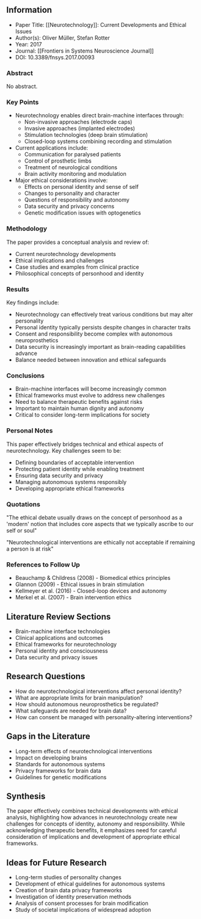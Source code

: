 ## Information

- Paper Title: [[Neurotechnology]]: Current Developments and Ethical Issues
- Author(s): Oliver Müller, Stefan Rotter
- Year: 2017
- Journal: [[Frontiers in Systems Neuroscience Journal]]
- DOI: 10.3389/fnsys.2017.00093

### Abstract

No abstract.

### Key Points

- Neurotechnology enables direct brain-machine interfaces through:
    - Non-invasive approaches (electrode caps)
    - Invasive approaches (implanted electrodes)
    - Stimulation technologies (deep brain stimulation)
    - Closed-loop systems combining recording and stimulation
- Current applications include:
    - Communication for paralysed patients
    - Control of prosthetic limbs
    - Treatment of neurological conditions
    - Brain activity monitoring and modulation
- Major ethical considerations involve:
    - Effects on personal identity and sense of self
    - Changes to personality and character
    - Questions of responsibility and autonomy
    - Data security and privacy concerns
    - Genetic modification issues with optogenetics

### Methodology

The paper provides a conceptual analysis and review of:

- Current neurotechnology developments
- Ethical implications and challenges
- Case studies and examples from clinical practice
- Philosophical concepts of personhood and identity

### Results

Key findings include:

- Neurotechnology can effectively treat various conditions but may alter personality
- Personal identity typically persists despite changes in character traits
- Consent and responsibility become complex with autonomous neuroprosthetics
- Data security is increasingly important as brain-reading capabilities advance
- Balance needed between innovation and ethical safeguards

### Conclusions

- Brain-machine interfaces will become increasingly common
- Ethical frameworks must evolve to address new challenges
- Need to balance therapeutic benefits against risks
- Important to maintain human dignity and autonomy
- Critical to consider long-term implications for society

### Personal Notes

This paper effectively bridges technical and ethical aspects of neurotechnology. Key challenges seem to be:

- Defining boundaries of acceptable intervention
- Protecting patient identity while enabling treatment
- Ensuring data security and privacy
- Managing autonomous systems responsibly
- Developing appropriate ethical frameworks

### Quotations

"The ethical debate usually draws on the concept of personhood as a 'modern' notion that includes core aspects that we typically ascribe to our self or soul"

"Neurotechnological interventions are ethically not acceptable if remaining a person is at risk"

### References to Follow Up

- Beauchamp & Childress (2008) - Biomedical ethics principles
- Glannon (2009) - Ethical issues in brain stimulation
- Kellmeyer et al. (2016) - Closed-loop devices and autonomy
- Merkel et al. (2007) - Brain intervention ethics

## Literature Review Sections

- Brain-machine interface technologies
- Clinical applications and outcomes
- Ethical frameworks for neurotechnology
- Personal identity and consciousness
- Data security and privacy issues

## Research Questions

- How do neurotechnological interventions affect personal identity?
- What are appropriate limits for brain manipulation?
- How should autonomous neuroprosthetics be regulated?
- What safeguards are needed for brain data?
- How can consent be managed with personality-altering interventions?

## Gaps in the Literature

- Long-term effects of neurotechnological interventions
- Impact on developing brains
- Standards for autonomous systems
- Privacy frameworks for brain data
- Guidelines for genetic modifications

## Synthesis

The paper effectively combines technical developments with ethical analysis, highlighting how advances in neurotechnology create new challenges for concepts of identity, autonomy and responsibility. While acknowledging therapeutic benefits, it emphasizes need for careful consideration of implications and development of appropriate ethical frameworks.

## Ideas for Future Research

- Long-term studies of personality changes
- Development of ethical guidelines for autonomous systems
- Creation of brain data privacy frameworks
- Investigation of identity preservation methods
- Analysis of consent processes for brain modification
- Study of societal implications of widespread adoption